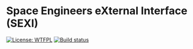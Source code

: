 # Space Engineers eXternal Interface (SEXI)

[![License: WTFPL](https://img.shields.io/badge/License-WTFPL-red.svg)](http://www.wtfpl.net/txt/copying/)
[![Build status](https://travis-ci.org/Jezorko/space-engineers-external-interface.svg?branch=master)](https://travis-ci.org/Jezorko/space-engineers-external-interface)